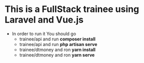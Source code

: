 # This is a FullStack trainee using Laravel and Vue.js

- In order to run it You should go
  - trainee/api and run **composer install**
  - trainee/api and run **php artisan serve**
  - trainee/dtmoney and ron **yarn install** 
  - trainee/dtmoney and ron **yarn serve** 